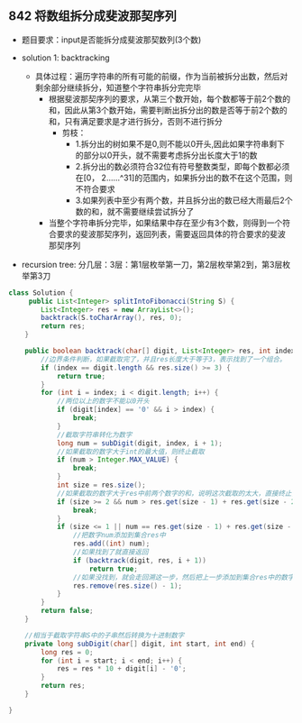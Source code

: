 
842 将数组拆分成斐波那契序列
-


- 题目要求：input是否能拆分成斐波那契数列(3个数)
- solution 1: backtracking

    - 具体过程：遍历字符串的所有可能的前缀，作为当前被拆分出数，然后对剩余部分继续拆分，知道整个字符串拆分完完毕
      - 根据斐波那契序列的要求，从第三个数开始，每个数都等于前2个数的和，因此从第3个数开始，需要判断出拆分出的数是否等于前2个数的和，只有满足要求是才进行拆分，否则不进行拆分
        - 剪枝：
          - 1.拆分出的树如果不是0,则不能以0开头,因此如果字符串剩下的部分以0开头，就不需要考虑拆分出长度大于1的数
          - 2.拆分出的数必须符合32位有符号整数类型，即每个数都必须在[0， 2……^31]的范围内，如果拆分出的数不在这个范围，则不符合要求
          - 3.如果列表中至少有两个数，并且拆分出的数已经大雨最后2个数的和，就不需要继续尝试拆分了
      - 当整个字符串拆分完毕，如果结果中存在至少有3个数，则得到一个符合要求的斐波那契序列，返回列表，需要返回具体的符合要求的斐波那契序列



- recursion tree: 分几层：3层：第1层枚举第一刀，第2层枚举第2到，第3层枚举第3刀

```java
class Solution {
     public List<Integer> splitIntoFibonacci(String S) {
        List<Integer> res = new ArrayList<>();
        backtrack(S.toCharArray(), res, 0);
        return res;
    }

    public boolean backtrack(char[] digit, List<Integer> res, int index) {
        //边界条件判断，如果截取完了，并且res长度大于等于3，表示找到了一个组合。
        if (index == digit.length && res.size() >= 3) {
            return true;
        }
        for (int i = index; i < digit.length; i++) {
            //两位以上的数字不能以0开头
            if (digit[index] == '0' && i > index) {
                break;
            }
            //截取字符串转化为数字
            long num = subDigit(digit, index, i + 1);
            //如果截取的数字大于int的最大值，则终止截取
            if (num > Integer.MAX_VALUE) {
                break;
            }
            int size = res.size();
            //如果截取的数字大于res中前两个数字的和，说明这次截取的太大，直接终止，因为后面越截取越大
            if (size >= 2 && num > res.get(size - 1) + res.get(size - 2)) {
                break;
            }
            if (size <= 1 || num == res.get(size - 1) + res.get(size - 2)) {
                //把数字num添加到集合res中
                res.add((int) num);
                //如果找到了就直接返回
                if (backtrack(digit, res, i + 1))
                    return true;
                //如果没找到，就会走回溯这一步，然后把上一步添加到集合res中的数字给移除掉
                res.remove(res.size() - 1);
            }
        }
        return false;
    }

    //相当于截取字符串S中的子串然后转换为十进制数字
    private long subDigit(char[] digit, int start, int end) {
        long res = 0;
        for (int i = start; i < end; i++) {
            res = res * 10 + digit[i] - '0';
        }
        return res;
    }

}
```